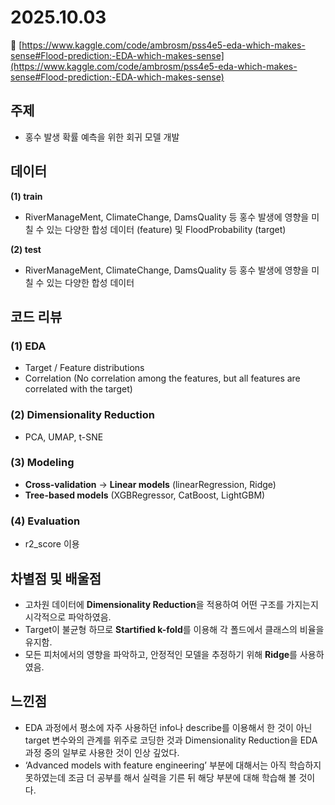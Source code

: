 # 2025.10.03

🔗 [https://www.kaggle.com/code/ambrosm/pss4e5-eda-which-makes-sense#Flood-prediction:-EDA-which-makes-sense](https://www.kaggle.com/code/ambrosm/pss4e5-eda-which-makes-sense#Flood-prediction:-EDA-which-makes-sense)

## 주제

- 홍수 발생 확률 예측을 위한 회귀 모델 개발

## 데이터

**(1) train**

- RiverManageMent, ClimateChange, DamsQuality 등 홍수 발생에 영향을 미칠 수 있는 다양한 합성 데이터 (feature) 및 FloodProbability (target)

**(2) test**

- RiverManageMent, ClimateChange, DamsQuality 등 홍수 발생에 영향을 미칠 수 있는 다양한 합성 데이터

## 코드 리뷰

### (1) EDA

- Target / Feature distributions
- Correlation (No correlation among the features, but all features are correlated with the target)

### **(2) Dimensionality Reduction**

- PCA, UMAP, t-SNE

### **(3) Modeling**

- **Cross-validation** → **Linear models** (linearRegression, Ridge)
- **Tree-based models** (XGBRegressor, CatBoost, LightGBM)

### (4) Evaluation

- r2_score 이용

## 차별점 및 배울점

- 고차원 데이터에 **Dimensionality Reduction**을 적용하여 어떤 구조를 가지는지 시각적으로 파악하였음.
- Target이 불균형 하므로 **Startified k-fold**를 이용해 각 폴드에서 클래스의 비율을 유지함.
- 모든 피처에서의 영향을 파악하고, 안정적인 모델을 추정하기 위해 **Ridge**를 사용하였음.

## **느낀점**

- EDA 과정에서 평소에 자주 사용하던 info나 describe를 이용해서 한 것이 아닌 target 변수와의 관계를 위주로 코딩한 것과 Dimensionality Reduction을 EDA 과정 중의 일부로 사용한 것이 인상 깊었다.
- ‘Advanced models with feature engineering’ 부분에 대해서는 아직 학습하지 못하였는데 조금 더 공부를 해서 실력을 기른 뒤 해당 부분에 대해 학습해 볼 것이다.